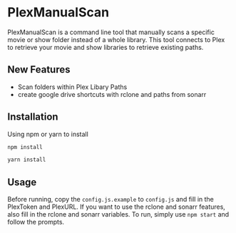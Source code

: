 # PlexManualScan
PlexManualScan is a command line tool that manually scans a specific movie or show folder instead of a whole library. This tool connects to Plex to retrieve your movie and show libraries to retrieve existing paths.

## New Features
- Scan folders within Plex Libary Paths
- create google drive shortcuts with rclone and paths from sonarr

## Installation
Using npm or yarn to install
```bash
npm install
```
```bash
yarn install
```

## Usage
Before running, copy the `config.js.example` to `config.js` and fill in the PlexToken and PlexURL. If you want to use the rclone and sonarr features, also fill in the rclone and sonarr variables.
To run, simply use `npm start` and follow the prompts.

